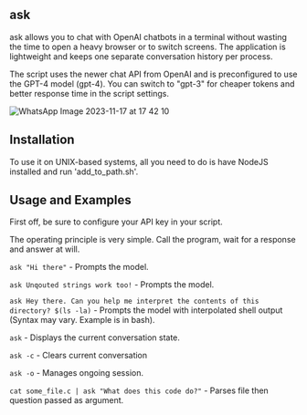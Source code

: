 ## ask
ask allows you to chat with OpenAI chatbots in a terminal without wasting the time to open a heavy browser or to switch screens. The application is lightweight and keeps one separate conversation history per process.

The script uses the newer chat API from OpenAI and is preconfigured to use the GPT-4 model (gpt-4). You can switch to "gpt-3" for cheaper tokens and better response time in the script settings.

![WhatsApp Image 2023-11-17 at 17 42 10](https://github.com/Rosbifbr/ask/assets/69912238/4126a92a-792f-4310-832a-7e4ebf65f31f)
## Installation
To use it on UNIX-based systems, all you need to do is have NodeJS installed and run 'add_to_path.sh'.

## Usage and Examples
First off, be sure to configure your API key in your script.

The operating principle is very simple. Call the program, wait for a response and answer at will.

`ask "Hi there"` - Prompts the model.

`ask Unqouted strings work too!` - Prompts the model.

`ask Hey there. Can you help me interpret the contents of this directory? $(ls -la)` - Prompts the model with interpolated shell output (Syntax may vary. Example is in bash).

`ask` - Displays the current conversation state.

`ask -c` - Clears current conversation

`ask -o` - Manages ongoing session. 

`cat some_file.c | ask "What does this code do?"` - Parses file then question passed as argument.
